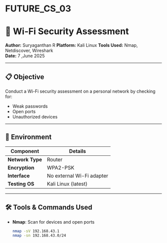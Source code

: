 # FUTURE_CS_03
# 🔐 Wi-Fi Security Assessment 

**Author:** Suryaganthan R 
**Platform:** Kali Linux
**Tools Used:** Nmap, Netdiscover, Wireshark  
**Date:** 7 ,June 2025

---

## 📋 Objective

Conduct a Wi-Fi security assessment on a personal network by checking for:
- Weak passwords
- Open ports
- Unauthorized devices

---

## 🧪 Environment

| Component        | Details                           |
|------------------|-----------------------------------|
| **Network Type** | Router         |
| **Encryption**   | WPA2-PSK                          |
| **Interface**    | No external Wi-Fi adapter         |
| **Testing OS**   | Kali Linux (latest)               |

---

## 🛠️ Tools & Commands Used

- **Nmap**: Scan for devices and open ports
  ```bash
  nmap -sV 192.168.43.1
  nmap -sn 192.168.43.0/24
